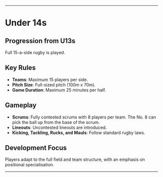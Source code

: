 ---

# Under 14s

## Progression from U13s
Full 15-a-side rugby is played.

## Key Rules

- **Teams**: Maximum 15 players per side.
- **Pitch Size**: Full-sized pitch (100m x 70m).
- **Game Duration**: Maximum 25 minutes per half.

## Gameplay

- **Scrums**: Fully contested scrums with 8 players per team. The No. 8 can pick the ball up from the base of the scrum.
- **Lineouts**: Uncontested lineouts are introduced.
- **Kicking, Tackling, Rucks, and Mauls**: Follow standard rugby laws.

## Development Focus
Players adapt to the full field and team structure, with an emphasis on positional specialisation.

---